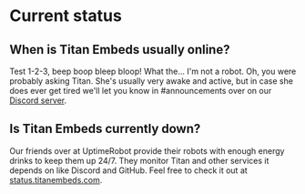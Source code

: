 # Current status
## When is Titan Embeds usually online?
Test 1-2-3, beep boop bleep bloop! What the... I'm not a robot. Oh, you were probably asking Titan. She's usually very awake and active, but in case she does ever get tired we'll let you know in #announcements over on our [Discord server](https://discordapp.com/invite/pFDDtcN).

## Is Titan Embeds currently down?
Our friends over at UptimeRobot provide their robots with enough energy drinks to keep them up 24/7. They monitor Titan and other services it depends on like Discord and GitHub. Feel free to check it out at [status.titanembeds.com](https://status.titanembeds.com).
